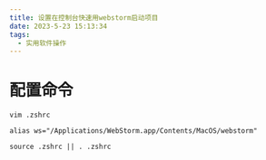 ```yaml
---
title: 设置在控制台快速用webstorm启动项目
date: 2023-5-23 15:13:34
tags:
  - 实用软件操作
---
```


# 配置命令
```shell
vim .zshrc

alias ws="/Applications/WebStorm.app/Contents/MacOS/webstorm"

source .zshrc || . .zshrc
```